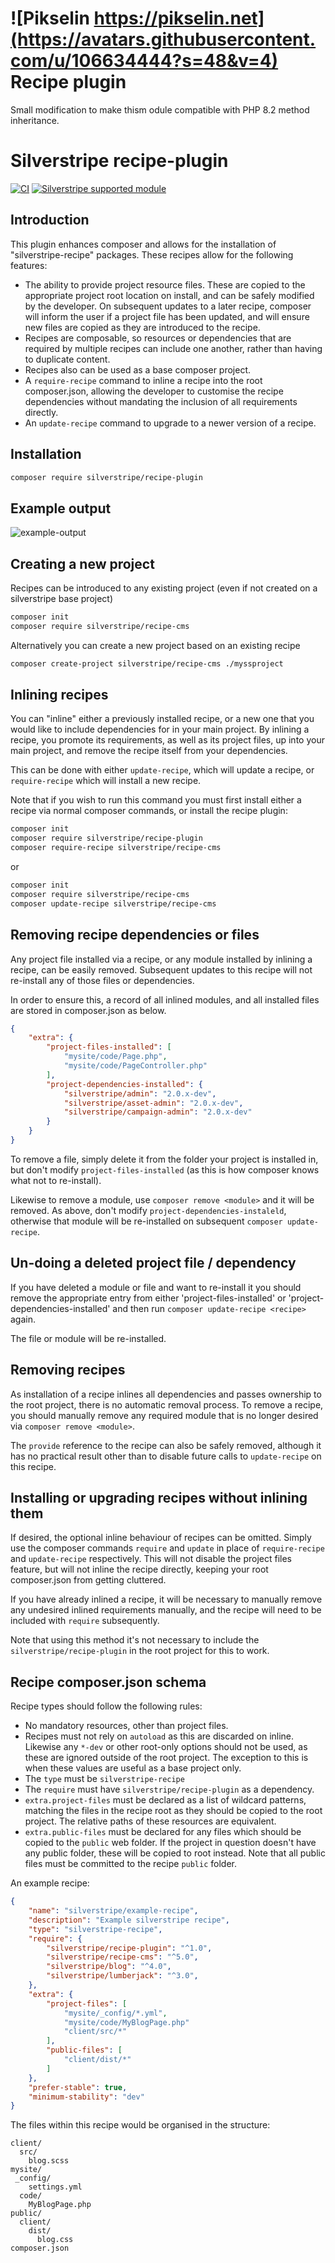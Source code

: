 # ![Pikselin https://pikselin.net](https://avatars.githubusercontent.com/u/106634444?s=48&v=4)  Recipe plugin

Small modification to make thism odule compatible with PHP 8.2 method inheritance.

# Silverstripe recipe-plugin

[![CI](https://github.com/silverstripe/recipe-plugin/actions/workflows/ci.yml/badge.svg)](https://github.com/silverstripe/recipe-plugin/actions/workflows/ci.yml)
[![Silverstripe supported module](https://img.shields.io/badge/silverstripe-supported-0071C4.svg)](https://www.silverstripe.org/software/addons/silverstripe-commercially-supported-module-list/)

## Introduction

This plugin enhances composer and allows for the installation of "silverstripe-recipe" packages.
These recipes allow for the following features:

 - The ability to provide project resource files. These are copied to the appropriate project root location
   on install, and can be safely modified by the developer. On subsequent updates to a later recipe,
   composer will inform the user if a project file has been updated, and will ensure new files are
   copied as they are introduced to the recipe.
 - Recipes are composable, so resources or dependencies that are required by multiple recipes can include one another,
   rather than having to duplicate content.
 - Recipes also can be used as a base composer project.
 - A `require-recipe` command to inline a recipe into the root composer.json, allowing the developer to customise the
   recipe dependencies without mandating the inclusion of all requirements directly.
 - An `update-recipe` command to upgrade to a newer version of a recipe.

## Installation

```sh
composer require silverstripe/recipe-plugin
```

## Example output

![example-output](docs/_images/require-usage.png)

## Creating a new project

Recipes can be introduced to any existing project (even if not created on a silverstripe base project)

```sh
composer init
composer require silverstripe/recipe-cms
```

Alternatively you can create a new project based on an existing recipe

```sh
composer create-project silverstripe/recipe-cms ./myssproject
```

## Inlining recipes

You can "inline" either a previously installed recipe, or a new one that you would like to include
dependencies for in your main project. By inlining a recipe, you promote its requirements, as well as
its project files, up into your main project, and remove the recipe itself from your dependencies.

This can be done with either `update-recipe`, which will update a recipe, or `require-recipe` which will
install a new recipe.

Note that if you wish to run this command you must first install either a recipe via normal composer
commands, or install the recipe plugin:

```sh
composer init
composer require silverstripe/recipe-plugin
composer require-recipe silverstripe/recipe-cms
```

or

```sh
composer init
composer require silverstripe/recipe-cms
composer update-recipe silverstripe/recipe-cms
```

## Removing recipe dependencies or files

Any project file installed via a recipe, or any module installed by inlining a recipe, can be easily removed.
Subsequent updates to this recipe will not re-install any of those files or dependencies.

In order to ensure this, a record of all inlined modules, and all installed files are stored in composer.json
as below.

```json
{
    "extra": {
        "project-files-installed": [
            "mysite/code/Page.php",
            "mysite/code/PageController.php"
        ],
        "project-dependencies-installed": {
            "silverstripe/admin": "2.0.x-dev",
            "silverstripe/asset-admin": "2.0.x-dev",
            "silverstripe/campaign-admin": "2.0.x-dev"
        }
    }
}
```

To remove a file, simply delete it from the folder your project is installed in, but don't modify
`project-files-installed` (as this is how composer knows what not to re-install).

Likewise to remove a module, use `composer remove <module>` and it will be removed. As above, don't
modify `project-dependencies-instaleld`, otherwise that module will be re-installed on subsequent
`composer update-recipe`.

## Un-doing a deleted project file / dependency

If you have deleted a module or file and want to re-install it you should remove the appropriate
entry from either 'project-files-installed' or 'project-dependencies-installed' and then run
`composer update-recipe <recipe>` again.

The file or module will be re-installed.

## Removing recipes

As installation of a recipe inlines all dependencies and passes ownership to the root project,
there is no automatic removal process. To remove a recipe, you should manually remove any
required module that is no longer desired via `composer remove <module>`.

The `provide` reference to the recipe can also be safely removed, although it has no practical result
other than to disable future calls to `update-recipe` on this recipe.

## Installing or upgrading recipes without inlining them

If desired, the optional inline behaviour of recipes can be omitted. Simply use the composer commands `require` and
`update` in place of `require-recipe` and `update-recipe` respectively. This will not disable the project files
feature, but will not inline the recipe directly, keeping your root composer.json from getting cluttered.

If you have already inlined a recipe, it will be necessary to manually remove any undesired inlined requirements
manually, and the recipe will need to be included with `require` subsequently.

Note that using this method it's not necessary to include the `silverstripe/recipe-plugin` in the root project
for this to work.

## Recipe composer.json schema

Recipe types should follow the following rules:

 - No mandatory resources, other than project files.
 - Recipes must not rely on `autoload` as this are discarded on inline.
   Likewise any `*-dev` or other root-only options should not be used, as these are ignored outside of the root project.
   The exception to this is when these values are useful as a base project only.
 - The `type` must be `silverstripe-recipe`
 - The `require` must have `silverstripe/recipe-plugin` as a dependency.
 - `extra.project-files` must be declared as a list of wildcard patterns, matching the files in the recipe root
   as they should be copied to the root project. The relative paths of these resources are equivalent.
 - `extra.public-files` must be declared for any files which should be copied to the `public` web folder. If the project
   in question doesn't have any public folder, these will be copied to root instead. Note that all public files
   must be committed to the recipe `public` folder.

An example recipe:

```json
{
    "name": "silverstripe/example-recipe",
    "description": "Example silverstripe recipe",
    "type": "silverstripe-recipe",
    "require": {
        "silverstripe/recipe-plugin": "^1.0",
        "silverstripe/recipe-cms": "^5.0",
        "silverstripe/blog": "^4.0",
        "silverstripe/lumberjack": "^3.0",
    },
    "extra": {
        "project-files": [
            "mysite/_config/*.yml",
            "mysite/code/MyBlogPage.php"
            "client/src/*"
        ],
        "public-files": [
            "client/dist/*"
        ]
    },
    "prefer-stable": true,
    "minimum-stability": "dev"
}
```

The files within this recipe would be organised in the structure:

```
client/
  src/
    blog.scss
mysite/
 _config/
    settings.yml
  code/
    MyBlogPage.php
public/
  client/
    dist/
      blog.css
composer.json
```
